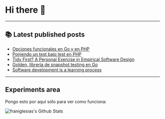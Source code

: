 # Hi there 👋

<!--
**franiglesias/franiglesias** is a ✨ _special_ ✨ repository because its `README.md` (this file) appears on your GitHub profile.

Here are some ideas to get you started:

- 🔭 I’m currently working on ...
- 🌱 I’m currently learning ...
- 👯 I’m looking to collaborate on ...
- 🤔 I’m looking for help with ...
- 💬 Ask me about ...
- 📫 How to reach me: ...
- 😄 Pronouns: ...
- ⚡ Fun fact: ...
-->


---

## 📚 Latest published posts
<!-- TB-FEED:START -->
- [Opciones funcionales en Go y en PHP](https://franiglesias.github.io/functional-options-go-php/)
- [Poniendo un test bajo test en PHP](https://franiglesias.github.io/testing-test-php/)
- [Tidy First? A Personal Exercise in Empirical Software Design](https://franiglesias.github.io/Tidy-First-A-Personal-Exercise-in-Empirical-Software-Design/)
- [Golden, librería de snapshot testing en Go](https://franiglesias.github.io/Golden-librer%C3%ADa-de-snapshot-testing-en-Go/)
- [Software development is a learning process](https://franiglesias.github.io/Software-development-is-a-learning-process/)
<!-- TB-FEED:END -->


---

## Experiments area

Pongo esto por aquí sólo para ver como funciona:

<img alt="franiglesias's Github Stats" src="https://github-readme-stats.vercel.app/api?username=franiglesias&show_icons=true&hide_border=true" />
